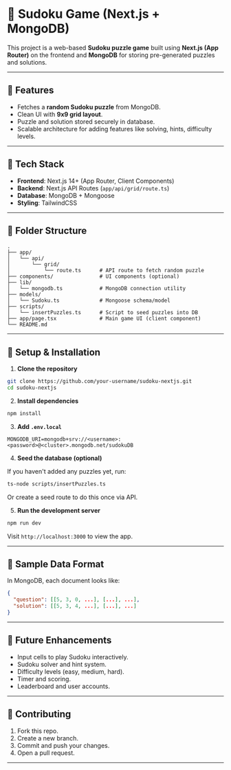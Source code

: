 # 🧹 Sudoku Game (Next.js + MongoDB)

This project is a web-based **Sudoku puzzle game** built using **Next.js (App Router)** on the frontend and **MongoDB** for storing pre-generated puzzles and solutions.

---

## 🚀 Features

- Fetches a **random Sudoku puzzle** from MongoDB.
- Clean UI with **9x9 grid layout**.
- Puzzle and solution stored securely in database.
- Scalable architecture for adding features like solving, hints, difficulty levels.

---

## 📆 Tech Stack

- **Frontend**: Next.js 14+ (App Router, Client Components)
- **Backend**: Next.js API Routes (`app/api/grid/route.ts`)
- **Database**: MongoDB + Mongoose
- **Styling**: TailwindCSS

---

## 📁 Folder Structure

```
.
├── app/
│   └── api/
│       └── grid/
│           └── route.ts      # API route to fetch random puzzle
├── components/               # UI components (optional)
├── lib/
│   └── mongodb.ts            # MongoDB connection utility
├── models/
│   └── Sudoku.ts             # Mongoose schema/model
├── scripts/
│   └── insertPuzzles.ts      # Script to seed puzzles into DB
├── app/page.tsx              # Main game UI (client component)
└── README.md
```

---

## 💪 Setup & Installation

1. **Clone the repository**

```bash
git clone https://github.com/your-username/sudoku-nextjs.git
cd sudoku-nextjs
```

2. **Install dependencies**

```bash
npm install
```

3. **Add `.env.local`**

```env
MONGODB_URI=mongodb+srv://<username>:<password>@<cluster>.mongodb.net/sudokuDB
```

4. **Seed the database (optional)**

If you haven't added any puzzles yet, run:

```bash
ts-node scripts/insertPuzzles.ts
```

Or create a seed route to do this once via API.

5. **Run the development server**

```bash
npm run dev
```

Visit `http://localhost:3000` to view the app.

---

## 📄 Sample Data Format

In MongoDB, each document looks like:

```json
{
  "question": [[5, 3, 0, ...], [...], ...],
  "solution": [[5, 3, 4, ...], [...], ...]
}
```

---

## 🧐 Future Enhancements

- Input cells to play Sudoku interactively.
- Sudoku solver and hint system.
- Difficulty levels (easy, medium, hard).
- Timer and scoring.
- Leaderboard and user accounts.

---

## 🤝 Contributing

1. Fork this repo.
2. Create a new branch.
3. Commit and push your changes.
4. Open a pull request.

---
